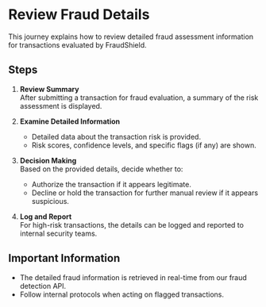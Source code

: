 # Review Fraud Details

This journey explains how to review detailed fraud assessment information for transactions evaluated by FraudShield.

## Steps

1. **Review Summary**  
   After submitting a transaction for fraud evaluation, a summary of the risk assessment is displayed.

2. **Examine Detailed Information**  
   - Detailed data about the transaction risk is provided.
   - Risk scores, confidence levels, and specific flags (if any) are shown.

3. **Decision Making**  
   Based on the provided details, decide whether to:
   - Authorize the transaction if it appears legitimate.
   - Decline or hold the transaction for further manual review if it appears suspicious.

4. **Log and Report**  
   For high-risk transactions, the details can be logged and reported to internal security teams.

## Important Information

- The detailed fraud information is retrieved in real-time from our fraud detection API.
- Follow internal protocols when acting on flagged transactions.